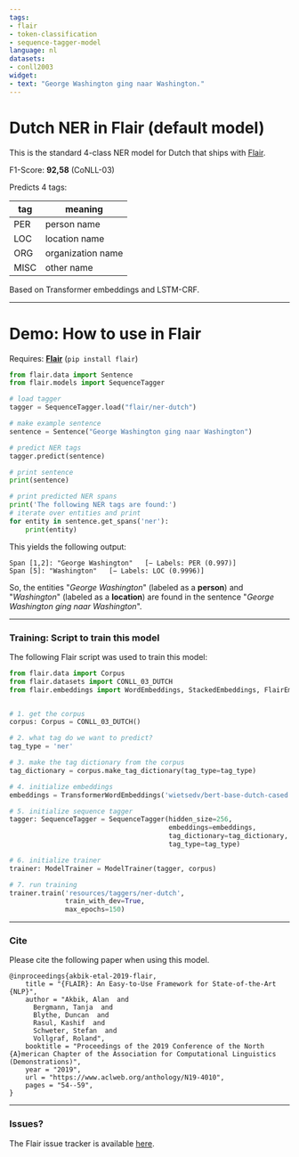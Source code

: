```yaml
---
tags:
- flair
- token-classification
- sequence-tagger-model
language: nl
datasets:
- conll2003
widget:
- text: "George Washington ging naar Washington."
---
```


# Dutch NER in Flair (default model)

This is the standard 4-class NER model for Dutch that ships with [Flair](https://github.com/flairNLP/flair/).

F1-Score: **92,58** (CoNLL-03)

Predicts 4 tags:

| **tag**                        | **meaning** |
|---------------------------------|-----------|
| PER         | person name | 
| LOC         | location name | 
| ORG         | organization name | 
| MISC         | other name | 

Based on Transformer embeddings and LSTM-CRF.

---
# Demo: How to use in Flair

Requires: **[Flair](https://github.com/flairNLP/flair/)** (`pip install flair`)

```python
from flair.data import Sentence
from flair.models import SequenceTagger

# load tagger
tagger = SequenceTagger.load("flair/ner-dutch")

# make example sentence
sentence = Sentence("George Washington ging naar Washington")

# predict NER tags
tagger.predict(sentence)

# print sentence
print(sentence)

# print predicted NER spans
print('The following NER tags are found:')
# iterate over entities and print
for entity in sentence.get_spans('ner'):
    print(entity)

```

This yields the following output:
```
Span [1,2]: "George Washington"   [− Labels: PER (0.997)]
Span [5]: "Washington"   [− Labels: LOC (0.9996)]
```

So, the entities "*George Washington*" (labeled as a **person**) and "*Washington*" (labeled as a **location**) are found in the sentence "*George Washington ging naar Washington*". 


---

### Training: Script to train this model

The following Flair script was used to train this model: 

```python
from flair.data import Corpus
from flair.datasets import CONLL_03_DUTCH
from flair.embeddings import WordEmbeddings, StackedEmbeddings, FlairEmbeddings


# 1. get the corpus
corpus: Corpus = CONLL_03_DUTCH()

# 2. what tag do we want to predict?
tag_type = 'ner'

# 3. make the tag dictionary from the corpus
tag_dictionary = corpus.make_tag_dictionary(tag_type=tag_type)

# 4. initialize embeddings
embeddings = TransformerWordEmbeddings('wietsedv/bert-base-dutch-cased')

# 5. initialize sequence tagger
tagger: SequenceTagger = SequenceTagger(hidden_size=256,
                                        embeddings=embeddings,
                                        tag_dictionary=tag_dictionary,
                                        tag_type=tag_type)

# 6. initialize trainer
trainer: ModelTrainer = ModelTrainer(tagger, corpus)

# 7. run training
trainer.train('resources/taggers/ner-dutch',
              train_with_dev=True,
              max_epochs=150)
```


---

### Cite

Please cite the following paper when using this model.

```
@inproceedings{akbik-etal-2019-flair,
    title = "{FLAIR}: An Easy-to-Use Framework for State-of-the-Art {NLP}",
    author = "Akbik, Alan  and
      Bergmann, Tanja  and
      Blythe, Duncan  and
      Rasul, Kashif  and
      Schweter, Stefan  and
      Vollgraf, Roland",
    booktitle = "Proceedings of the 2019 Conference of the North {A}merican Chapter of the Association for Computational Linguistics (Demonstrations)",
    year = "2019",
    url = "https://www.aclweb.org/anthology/N19-4010",
    pages = "54--59",
}
```

---

### Issues?

The Flair issue tracker is available [here](https://github.com/flairNLP/flair/issues/).
